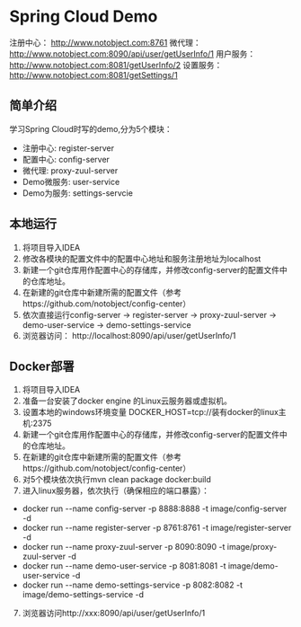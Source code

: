 # Spring Cloud Demo

注册中心： http://www.notobject.com:8761
微代理： http://www.notobject.com:8090/api/user/getUserInfo/1
用户服务：http://www.notobject.com:8081/getUserInfo/2
设置服务：http://www.notobject.com:8081/getSettings/1

## 简单介绍

学习Spring Cloud时写的demo,分为5个模块：

- 注册中心: register-server
- 配置中心: config-server
- 微代理: proxy-zuul-server
- Demo微服务: user-service
- Demo为服务: settings-servcie

## 本地运行

1. 将项目导入IDEA
2. 修改各模块的配置文件中的配置中心地址和服务注册地址为localhost
3. 新建一个git仓库用作配置中心的存储库，并修改config-server的配置文件中的仓库地址。
4. 在新建的git仓库中新建所需的配置文件（参考https://github.com/notobject/config-center）
5. 依次直接运行config-server -> register-server -> proxy-zuul-server -> demo-user-service -> demo-settings-service
6. 浏览器访问： http://localhost:8090/api/user/getUserInfo/1 

## Docker部署

1. 将项目导入IDEA
2. 准备一台安装了docker engine 的Linux云服务器或虚拟机。
3. 设置本地的windows环境变量 DOCKER_HOST=tcp://装有docker的linux主机:2375
4. 新建一个git仓库用作配置中心的存储库，并修改config-server的配置文件中的仓库地址。
5. 在新建的git仓库中新建所需的配置文件（参考https://github.com/notobject/config-center）
5. 对5个模块依次执行mvn clean package docker:build
6. 进入linux服务器，依次执行（确保相应的端口暴露）： 
  - docker run --name config-server -p 8888:8888 -t image/config-server -d
  - docker run --name register-server -p 8761:8761 -t image/register-server -d
  - docker run --name proxy-zuul-server -p 8090:8090 -t image/proxy-zuul-server -d
  - docker run --name demo-user-service -p 8081:8081 -t image/demo-user-service -d
  - docker run --name demo-settings-service -p 8082:8082 -t image/demo-settings-service -d
  
7. 浏览器访问http://xxx:8090/api/user/getUserInfo/1 

